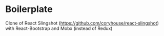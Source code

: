 # Boilerplate

Clone of React Slingshot (https://github.com/coryhouse/react-slingshot) with React-Bootstrap and Mobx (instead of Redux)
